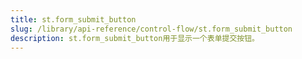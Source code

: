 ```yaml
---
title: st.form_submit_button
slug: /library/api-reference/control-flow/st.form_submit_button
description: st.form_submit_button用于显示一个表单提交按钮。
---
```


<Autofunction function="streamlit.form_submit_button" />
